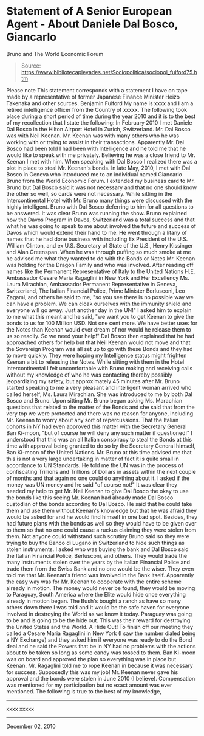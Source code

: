 # Statement of A Senior European Agent - About Daniele Dal Bosco, Giancarlo 
Bruno and The World Economic Forum

> Source: https://www.bibliotecapleyades.net/Sociopolitica/sociopol_fulford75.htm

Please note
This statement corresponds
with a statement I have on tape made by a representative of
former Japanese Finance Minister Heizo Takenaka and other
sources.
Benjamin Fulford
My name is xxxx and I am a retired
intelligence officer from the Country of xxxxx. The following took place
during a short period of time during the year 2010 and it is to the best
of my recollection that I state the following:
In February 2010 I met Daniele Dal Bosco in the Hilton Airport
Hotel in Zurich, Switzerland. Mr. Dal Bosco was with Neil Keenan.
Mr. Keenan was with many others who he was working with or trying to
assist in their transactions.
Apparently Mr. Dal Bosco had been told I had been with Intelligence and
he told me that he would like to speak with me privately. Believing he
was a close friend to Mr. Keenan I met with him. When speaking with Dal
Bosco I realized there was a plot in place to steal Mr. Keenan's bonds.
In late May, 2010, I met with Dal Bosco in Geneva who introduced me to
an individual named Giancarlo Bruno from the World Economic
Forum. I extended my business card to Mr. Bruno but Dal Bosco said it
was not necessary and that no one should know the other so well, so
cards were not necessary.
While sitting in the Intercontinental Hotel
with Mr. Bruno many things were discussed with the highly intelligent.
Bruno with Dal Bosco deferring to him for all questions to be answered.
It was clear Bruno was running the show.
Bruno explained how the Davos Program in Davos, Switzerland was a total
success and that what he was going to speak to me about involved the
future and success of Davos which would extend their hand to me.
He went
through a litany of names that he had done business with including Ex
President of the U.S. William Clinton, and ex U.S. Secretary of State of
the U.S.,
Henry Kissinger and Alan Greenspan.
When he was through
puffing so much smoke at me he advised me what they wanted to do with
the Bonds or Notes Mr. Keenan was holding for the Dragon Family and who
was involved.
After reading off names like the Permanent Representative
of Italy to the United Nations H.E. Ambassador Cesare Maria Ragaglini in
New York and Her Excellency Ms. Laura Mirachian, Ambassador Permanent
Representative in Geneva, Switzerland, The Italian Financial Police,
Prime Minister Berlusconi,
Leo Zagami, and others he said to me,
"so you
see there is no possible way we can have a problem. We can cloak
ourselves with the immunity shield and everyone will go away. Just
another day
in the UN!"
I asked him to explain to me what this meant and
he said,
"we want you to get Keenan to give the bonds to us for 100
Million USD. Not one cent more. We have better uses for the Notes than
Keenan would ever dream of nor would he release them to us so readily.
So we need your help!"
Dal Bosco then explained that he had approached
others for help but that Neil Keenan would not move and that the
Sovereign Program was all set up to go with these Bonds and they had to
move quickly.
They were hoping my Intelligence status might frighten
Keenan a bit to releasing the Notes.
While sitting with them in the Hotel Intercontinental I felt
uncomfortable with Bruno making and receiving calls without my knowledge
of who he was contacting thereby possibly jeopardizing my safety, but
approximately 45 minutes after Mr. Bruno started speaking to me a very
pleasant and intelligent woman arrived who called herself, Ms. Laura
Mirachian.
She was introduced to me by both Dal Bosco and Bruno. Upon
sitting Mr. Bruno began asking Ms. Marachian questions that related to
the matter of the Bonds and she said that from the very top we were
protected and there was no reason for anyone, including Mr. Keenan to
worry about any sort of repercussions.
That the Italian cohorts in NY
had even approved this matter with the Secretary General Ban Ki-moon,
"but of course he will deny any such matter if questioned!"
I understood
that this was an all Italian conspiracy to steal the Bonds at this time
with approval being granted to do so by the Secretary General himself,
Ban Ki-moon of the United Nations.
Mr. Bruno at this time advised me
that this is not a very large undertaking in matter of fact it is quite
small in accordance to UN Standards.
He told me the UN was in the
process of confiscating Trillions and Trillions of Dollars in assets
within the next couple of months and that again no one could do anything
about it. I asked if the money was UN money and he said "of course not!"
It was clear they needed my help to get Mr. Neil Keenan to give Dal
Bosco the okay to use the bonds like this seeing Mr. Keenan had already
made Dal Bosco custodian of the bonds according to Dal Bosco. He said
that he could take them and use them without Keenan's knowledge but that
he was afraid they would be asked for and he would find himself in one
bad spot.
Besides, they had future plans with the bonds as well so they
would have to be given over to them so that no one could cause a ruckus
claiming they were stolen from them. Not anyone could withstand such
scrutiny Bruno said so they were trying to buy the
Banco di Lugano in
Switzerland to hide such things as stolen instruments.
I asked who was
buying the bank and Dal Bosco said the Italian Financial Police,
Berlusconi, and others.
They would trade the many instruments stolen
over the years by the Italian Financial Police and trade them from the
Swiss Bank and no one would be the wiser.
They even told me that Mr.
Keenan's friend was involved in the Bank itself.
Apparently the easy way
was for Mr. Keenan to cooperate with the entire scheme already in
motion. The money would never be found, they would be moving to
Paraguay, South America where
the Elite would hide once everything
already in motion began.
The Bush's bought a ranch as have so many
others down there I was told and it would be the safe haven for everyone
involved in destroying the World as we know it today.
Paraguay was going
to be and is going to be the hide out. This was their reward for
destroying the United States and the World. A Hide Out!
To finish off our meeting they called a Cesare Maria Ragaglini in New
York (I saw the number dialed being a NY Exchange) and they asked him if
everyone was ready to do the Bond deal and he said the Powers that be in
NY had no problems with the actions about to be taken so long as some
candy was tossed to them.
Ban Ki-moon was on board and approved the plan
so everything was in place but Keenan. Mr. Ragaglini told me to rope
Keenan in because it was necessary for success.
Supposedly this was my job! Mr. Keenan never gave his approval and the
bonds were stolen in June 2010 (I believe). Compensation was mentioned
for my participation but no exact amount was ever mentioned.
The following is true to the best of my knowledge,
_____________________
xxxx xxxxx
______________________
December 02, 2010
